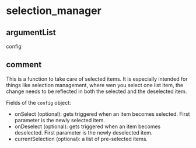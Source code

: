 # selection_manager
## argumentList
config
## comment

This is a function to take care of selected items.
It is especially intended for things like selection management, where wen you select one list item, the change needs to be reflected in both the selected and the deselected item.

Fields of the `config` object:
* onSelect (optional): gets triggered when an item becomes selected. First parameter is the newly selected item.
* onDeselect (optional): gets triggered when an item becomes deselected. First parameter is the newly deselected item.
* currentSelection (optional): a list of pre-selected items.
